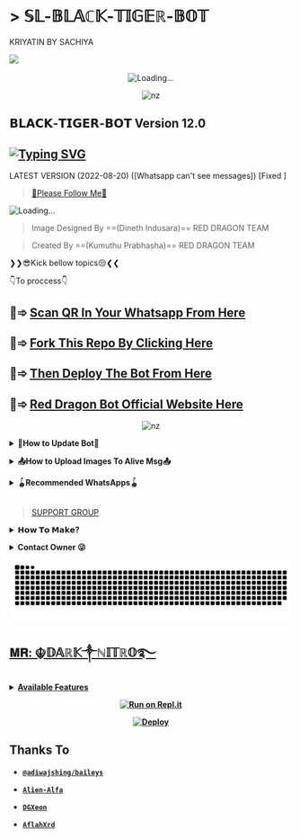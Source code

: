  # > 𝕊𝕃-𝔹𝕃𝔸ℂ𝕂-𝕋𝕀𝔾𝔼ℝ-𝔹𝕆𝕋 
 KRIYATIN BY SACHIYA 
 
<img src="https://i.imgur.com/XHhlqtK.jpeg" border="0">

<p align="center">

<img src="./Android/database/BLACK TIGER" alt="Loading..." width="320"/>

<p align="center">

<img src="https://i.imgur.com/XHhlqtK.jpeg" alt="nz" width="350"/>

</p>



## 𝗕𝗟𝗔𝗖𝗞-𝗧𝗜𝗚𝗘𝗥-𝗕𝗢𝗧   Version 12.0



## [![Typing SVG](https://readme-typing-svg.herokuapp.com?font=Rockstar-ExtraBold&color=F33A6A&lines=𝐖𝐞𝐥𝐜𝐨𝐦𝐞+𝐓𝐨+𝙍𝙀𝘿╺+𝘿𝙍𝘼𝙂𝙊𝙉+-+𝗕𝗢𝗧.;𝙿𝙾𝚆𝙴𝚁𝙳+𝙱𝚈:+BLACK+TIGER+𝚃𝙼;ℂ𝕣𝕖𝕒𝕥𝕖𝕕+𝕓𝕪:+𝗦𝗟.𝗦𝗔𝗖𝗛𝗜𝗬𝗔;𝐌𝐑:+BLACK♄TIGER♲;💕ඉතිං+කොහොමද🙃;😁මොකද+කරන්නෙ🌹)](https://git.io/typing-svg)



LATEST VERSION (2022-08-20) ([Whatsapp can't see messages]) [Fixed ]



> [🔄Please Follow Me🤭](https://github.com/prabhasha2006)



<img src="./Android/database/K.Prabhasha-1.gif" alt="Loading..." width="310"/>



> Image Designed By  ==(Dineth Indusara)== RED DRAGON TEAM



> Created By ==(Kumuthu Prabhasha)== RED DRAGON TEAM





<p align="center">

❯❯😎Kick bellow topics😒❮❮

</p>

<p align="center">

👇To proccess👇

</p>



## 🙂➾ [Scan QR In Your Whatsapp From Here](https://replit.com/@KumuthuPrabhash/Red-Dragon-Bot-Qr-Code?v=1)

 

## 🙂➾ [Fork This Repo By Clicking Here](https://github.com/prabhasha2006/Red-Dragon/fork)

 

## 🙂➾ [Then Deploy The Bot From Here](https://heroku.com/deploy)



## 🙂➾ [Red Dragon Bot Official Website Here](https://sites.google.com/view/red-dragon-bot/home)





<p align="center">



<img src="https://i.ibb.co/6tCrPD6/image-downloader-1654443961039.gif" alt="nz" width="350"/>



</p>



</details>



<b><details><summary>🔄How to Update Bot🔄</summary>



> [VIDEO](https://drive.google.com/file/d/1798s8erVW31EcmK3Opq-QuV7GG4byyoH/view)



</b>

</details>



<b><details><summary>📤How to Upload Images To Alive Msg📤</summary>



> [VIDEO](https://drive.google.com/file/d/16J5278xK9-5oJUsGPygviVC9U6exw1AZ/view)



</b>

</details>



<b><details><summary>🪀Recommended WhatsApps🪀</summary>



>If you using mod whatsapp!

>DO NOT USE FOUD MODS.



>ඔබ වට්සැප් මොඩ් භාවිතා කරනවා නම් Foud mod හෝ වෙනත් පරණ Base සහිත වට්සැප් මගින් ඔබේ ගිනුම තාවකාලිකව Ban විය හැකියි.



Recommended WhatsApp👇

>Normal WhatsApp [DOWNLOAD](https://play.google.com/store/apps/details?id=com.whatsapp)

>YMWhatsApp Mod [DOWNLOAD](https://ymwhatsapp.com/ymwa/)



</b>

</details>



##



> [SUPPORT GROUP](https://chat.whatsapp.com/I1v5ZTJeFjZ9x5LzG3qPHU)



<b><details><summary>𝗛𝗼𝘄 𝗧𝗼 𝗠𝗮𝗸𝗲?</summary>



>මුලින්ම qr code එක scan කරගන්න🥲. multi devices beta වැඩ කරනෝ



>ඊට පස්සෙ මේ git එක fork කරගන්න. හරි. දැන් ඔයා fork කරගත්ත git එකට යන්න😌.



>දැන් වට්සැප් එකේ ඔයාගෙ ලොක් අංගයට session.json කියලා file එකක් ඇවිල්ලා ඇති. ඒක තියෙන්නෙ Whatsapp > media > whatsapp documents > session.json  මෙතන.



>දැන් ඔයා අර fork කරපු git එකට ආයි ගිහින් ඒ session.json එක upload කරලා commit changes දෙන්න😁.



>දැන් ආයි බැක් වෙලා Edit 'setting.js' With Your Choice ගිහින් ඒව මේව වෙනස් කරගන්න පුලුවං😒😒😒



>යටට ගිහින් "Then Deploy The Bot From Here "👈මෙතනින් deploy කරන්න විතරයි තියෙන්නෙ😁



</b>

</details>



<!-- Contact Owner -->

<b><details><summary>Contact Owner 😜</summary></b>



## ```Connect With Me```

<p align="center">

<a href="https://wa.me/380944814219"><img src="https://www.svgrepo.com/show/122874/whatsapp.svg" width="100"/>

</p>



</details>



<p align="center">

<img src="https://github.com/Platane/snk/raw/output/github-contribution-grid-snake.svg" alt="nz" width="700"/>

</p>



## 𝐌𝐑: ☬𝔻𝔸ℝ𝕂༒ℕ𝕀𝕋ℝ𝕆࿐







<b><details><summary>Available Features</summary><br>

	

| Features |  Availability |

| :------: |  :----------: |

|   Convert     |       😎     |

|   Database     |       😎     |

|   Owner     |       😎    |

|   Downloader     |       😎     |

|   Webzone     |       😎       |

|   Searching     |       😎      |

|   Textpro     |       😎      |

|   Ephoto     |       😎     |

|   Anime Web     |       😎      |

|   Stalker     |       😎      |

|   Random Text     |       😎     |

|   Random Image     |       😎     |

|   Creator     |       😎      |



</details>



<div align="center">

	

[![Run on Repl.it](https://repl.it/badge/github/quiec/whatsAlfa)](https://replit.com/@KumuthuPrabhash/Red-Dragon-Bot-Qr-Code?v=1)



[![Deploy](https://www.herokucdn.com/deploy/button.svg)](https://heroku.com/deploy)

</div>



## Thanks To

* [`@adiwajshing/baileys`](https://github.com/adiwajshing/baileys)

* [`Alien-Alfa`](https://github.com/Alien-Alfa)

* [`DGXeon`](https://github.com/DGXeon)

* [`AflahXrd`](https://github.com/nexusNw)
